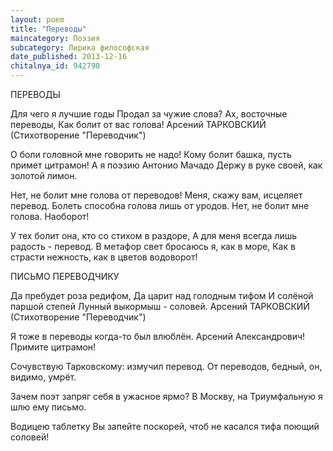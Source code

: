 ```yaml
---
layout: poem
title: "Переводы"
maincategory: Поэзия
subcategory: Лирика философская
date_published: 2013-12-16
chitalnya_id: 942790
---
```




ПЕРЕВОДЫ

Для чего я лучшие годы
Продал за чужие слова?
Ах, восточные переводы,
Как болит от вас голова!
Арсений ТАРКОВСКИЙ
(Стихотворение "Переводчик")

О боли головной мне говорить не надо!
Кому болит башка, пусть примет цитрамон!
А я поэзию Антонио Мачадо
Держу в руке своей, как золотой лимон.

Нет, не болит мне голова от переводов!
Меня, скажу вам, исцеляет перевод.
Болеть способна голова лишь от уродов.
Нет, не болит мне голова. Наоборот!

У тех болит она, кто со стихом в раздоре,
А для меня всегда лишь радость - перевод.
В метафор свет бросаюсь я, как в море,
Как в страсти нежность, как в цветов водоворот!

ПИСЬМО ПЕРЕВОДЧИКУ

Да пребудет роза редифом,
Да царит над голодным тифом
И солёной паршой степей
Лунный выкормыш - соловей.
Арсений ТАРКОВСКИЙ
(Стихотворение "Переводчик")

Я тоже в переводы
когда-то был влюблён.
Арсений Александрович!
Примите цитрамон!

Сочувствую Тарковскому:
измучил перевод.
От переводов, бедный,
он, видимо, умрёт.

Зачем поэт запряг себя
в ужасное ярмо?
В Москву, на Триумфальную
я шлю ему письмо.

Водицею таблетку Вы
запейте поскорей,
чтоб не касался тифа
поющий соловей!






